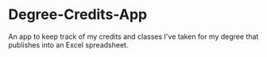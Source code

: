 # Degree-Credits-App
An app to keep track of my credits and classes I've taken for my degree that publishes into an Excel spreadsheet.
